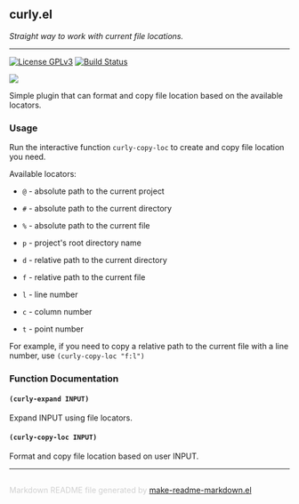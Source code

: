 ## curly.el
*Straight way to work with current file locations.*

---
[![License GPLv3](https://img.shields.io/badge/license-GPL_v3-green.svg)](http://www.gnu.org/licenses/gpl-3.0.html)
[![Build Status](https://travis-ci.org/veelenga/curly.el.svg?branch=master)](https://travis-ci.org/veelenga/curly.el)

<img src="https://github.com/veelenga/bin/blob/master/curly.el/logo.png">

Simple plugin that can format and copy file location based on the available locators.

### Usage

Run the interactive function `curly-copy-loc` to create and copy file location you need.

Available locators:

 * `@` - absolute path to the current project
 * `#` - absolute path to the current directory
 * `%` - absolute path to the current file

 * `p` - project's root directory name
 * `d` - relative path to the current directory
 * `f` - relative path to the current file

 * `l` - line number
 * `c` - column number
 * `t` - point number

For example, if you need to copy a relative path to the current file with a line
number, use `(curly-copy-loc "f:l")`

### Function Documentation


#### `(curly-expand INPUT)`

Expand INPUT using file locators.

#### `(curly-copy-loc INPUT)`

Format and copy file location based on user INPUT.

-----
<div style="padding-top:15px;color: #d0d0d0;">
Markdown README file generated by
<a href="https://github.com/mgalgs/make-readme-markdown">make-readme-markdown.el</a>
</div>
